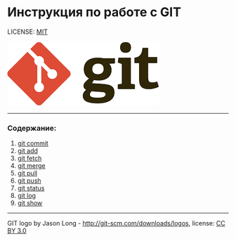 # Инcтрукция по работе с GIT

LICENSE: [MIT](./license.md)

![](./assets/111.png)

---

### Содержание:
1. [git commit](./commit.md)
2. [git add](./add.md)
3. [git fetch](./fetch.md)
4. [git merge](./merge.md)
5. [git pull](./pull.md)
6. [git push](./push.md)
7. [git status](./status.md)
8. [git log](./log.md)
9. [git show](./show.md)
---

GIT logo by Jason Long - http://git-scm.com/downloads/logos, license: [CC BY 3.0](https://creativecommons.org/licenses/by/3.0/)
